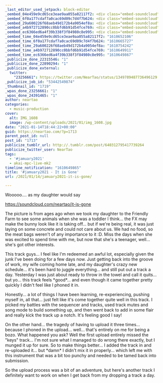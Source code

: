 ```yaml
---
_last_editor_used_jetpack: block-editor
_oembed_04e459e9cd65ce3eae9aa055a82117f2: <div class="embed-soundcloud"><iframe title="It Is Gone by NearTao" width="500" height="400" scrolling="no" frameborder="no" src="https://w.soundcloud.com/player/?visual=true&url=https%3A%2F%2Fapi.soundcloud.com%2Ftracks%2F965504029&show_artwork=true&maxwidth=500&maxheight=750&dnt=1"></iframe></div>
_oembed_6f0a177cdaf7a0cac69d09c7d4f7b624: <div class="embed-soundcloud"><iframe title="Data Repeater by NearTao" width="500" height="400" scrolling="no" frameborder="no" src="https://w.soundcloud.com/player/?visual=true&url=https%3A%2F%2Fapi.soundcloud.com%2Ftracks%2F960537505&show_artwork=true&maxwidth=500&maxheight=750&dnt=1"></iframe></div>
_oembed_29a600226f68aeb49d172b4a9054ef8a: <div class="embed-soundcloud"><iframe title="Awkward Forgiveness by NearTao" width="500" height="400" scrolling="no" frameborder="no" src="https://w.soundcloud.com/player/?visual=true&url=https%3A%2F%2Fapi.soundcloud.com%2Ftracks%2F966274384&show_artwork=true&maxwidth=500&maxheight=750&dnt=1"></iframe></div>
_oembed_a4b972712890cc0bbfd6b91d54fce769: <div class="embed-soundcloud"><iframe title="It Is Gone by NearTao" width="750" height="400" scrolling="no" frameborder="no" src="https://w.soundcloud.com/player/?visual=true&url=https%3A%2F%2Fapi.soundcloud.com%2Ftracks%2F965504029&show_artwork=true&maxwidth=750&maxheight=1000&dnt=1"></iframe></div>
_oembed_ec6366ed6a4f39b338f3f84980c8e995: <div class="embed-soundcloud"><iframe title="It Is Gone by NearTao" width="584" height="400" scrolling="no" frameborder="no" src="https://w.soundcloud.com/player/?visual=true&url=https%3A%2F%2Fapi.soundcloud.com%2Ftracks%2F965504029&show_artwork=true&maxwidth=584&maxheight=876&dnt=1"></iframe></div>
_oembed_time_04e459e9cd65ce3eae9aa055a82117f2: "1610652106"
_oembed_time_6f0a177cdaf7a0cac69d09c7d4f7b624: "1610665727"
_oembed_time_29a600226f68aeb49d172b4a9054ef8a: "1610754242"
_oembed_time_a4b972712890cc0bbfd6b91d54fce769: "1610649911"
_oembed_time_ec6366ed6a4f39b338f3f84980c8e995: "1610649867"
_publicize_done_22315546: "1"
_publicize_done_22890294: "1"
_publicize_done_external:
  twitter:
    "23256661": https://twitter.com/NearTao/status/1349789487736496129
_publicize_job_id: "53442549874"
_thumbnail_id: "1719"
_wpas_done_23256661: "1"
_wpas_done_24391465: "1"
author: neartao
categories:
  - music-production
cover:
  alt: IMG_1608
  image: /wp-content/uploads/2021/01/img_1608.jpg
date: "2021-01-14T18:44:22+00:00"
guid: https://neartao.com/?p=1713
parent_post_id: null
post_id: "1713"
publicize_tumblr_url: http://.tumblr.com/post/640312795417739264
publicize_twitter_user: NearTao
tags:
  - '#jamuary2021'
  - akai-mpc-live-mk2
timeline_notification: "1610649865"
title: '#jamuary2021 - It is Gone'
url: /2021/01/14/jamuary2021-it-is-gone/

---
```

Wooooo.... as my daughter would say

https://soundcloud.com/neartao/it-is-gone

The picture is from ages ago when we took my daughter to the Friendly Farm to see some animals when she was a toddler I think... the FX may make the bunny look like it is taking off... but if we're being real, it was just laying on some concrete and could not care about us. We had no food, so the meat bags weren't of any importance to it :D. Miss the days when she was excited to spend time with me, but now that she's a teenager, well... she's got other interests.

This track guys... I feel like I'm redeemed an awful lot, especially given the junk I've been doing for a few days now. Just getting back into the groove of work, my wife coming home late, and my daughter's crazy new schedule... it's been hard to juggle everything... and still put out a track a day. Yesterday I was just about ready to throw in the towel and call it quits... but yo... this track feels \*good\*... and even though it came together pretty quickly I didn't feel like I phoned it in.

Honestly... a lot of things I have been learning, re-experiencing, pushing myself in, all that... just felt like it's come together quite well in this track. I picked my battles with the sequencer and tracks, used track mutes and song mode to build something up, and then went back to add in some flair and really kick the track up a notch. It's feeling good I say!

On the other hand... the tragedy of having to upload it three times... because I phoned in the upload... well... that's entirely on me for being a bozo. What happened you ask? Well the first upload entirely missed the "keys" track... I'm not sure what I managed to do wrong there exactly, but I munged it up for sure. So to make things better... I added the track in and re-uploaded it... but \*damn\* I didn't mix it in properly... which left me with this instrument that was a bit too punchy and needed to be tamed back into submission.

So the upload process was a bit of an adventure, but here's another track I definitely want to work on when I get back from my dropping a track a day.
